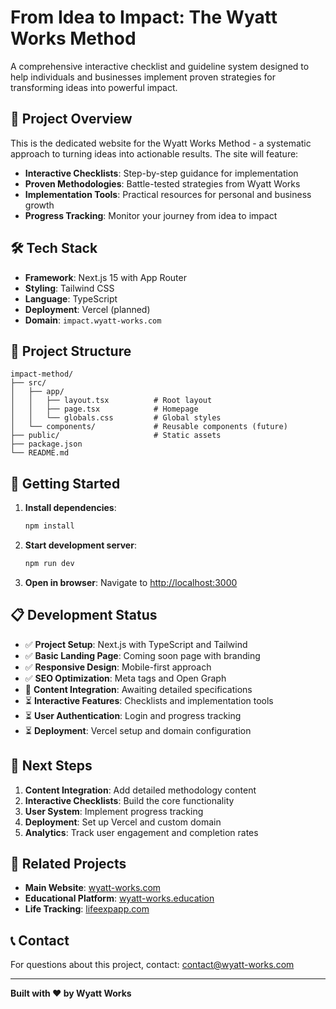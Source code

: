 # From Idea to Impact: The Wyatt Works Method

A comprehensive interactive checklist and guideline system designed to help individuals and businesses implement proven strategies for transforming ideas into powerful impact.

## 🚀 Project Overview

This is the dedicated website for the Wyatt Works Method - a systematic approach to turning ideas into actionable results. The site will feature:

- **Interactive Checklists**: Step-by-step guidance for implementation
- **Proven Methodologies**: Battle-tested strategies from Wyatt Works
- **Implementation Tools**: Practical resources for personal and business growth
- **Progress Tracking**: Monitor your journey from idea to impact

## 🛠️ Tech Stack

- **Framework**: Next.js 15 with App Router
- **Styling**: Tailwind CSS
- **Language**: TypeScript
- **Deployment**: Vercel (planned)
- **Domain**: `impact.wyatt-works.com`

## 📁 Project Structure

```
impact-method/
├── src/
│   ├── app/
│   │   ├── layout.tsx          # Root layout
│   │   ├── page.tsx            # Homepage
│   │   └── globals.css         # Global styles
│   └── components/             # Reusable components (future)
├── public/                     # Static assets
├── package.json
└── README.md
```

## 🚀 Getting Started

1. **Install dependencies**:
   ```bash
   npm install
   ```

2. **Start development server**:
   ```bash
   npm run dev
   ```

3. **Open in browser**:
   Navigate to [http://localhost:3000](http://localhost:3000)

## 📋 Development Status

- ✅ **Project Setup**: Next.js with TypeScript and Tailwind
- ✅ **Basic Landing Page**: Coming soon page with branding
- ✅ **Responsive Design**: Mobile-first approach
- ✅ **SEO Optimization**: Meta tags and Open Graph
- 🔄 **Content Integration**: Awaiting detailed specifications
- ⏳ **Interactive Features**: Checklists and implementation tools
- ⏳ **User Authentication**: Login and progress tracking
- ⏳ **Deployment**: Vercel setup and domain configuration

## 🎯 Next Steps

1. **Content Integration**: Add detailed methodology content
2. **Interactive Checklists**: Build the core functionality
3. **User System**: Implement progress tracking
4. **Deployment**: Set up Vercel and custom domain
5. **Analytics**: Track user engagement and completion rates

## 🔗 Related Projects

- **Main Website**: [wyatt-works.com](https://wyatt-works.com)
- **Educational Platform**: [wyatt-works.education](https://wyatt-works.education)
- **Life Tracking**: [lifeexpapp.com](https://lifeexpapp.com)

## 📞 Contact

For questions about this project, contact: [contact@wyatt-works.com](mailto:contact@wyatt-works.com)

---

**Built with ❤️ by Wyatt Works**
